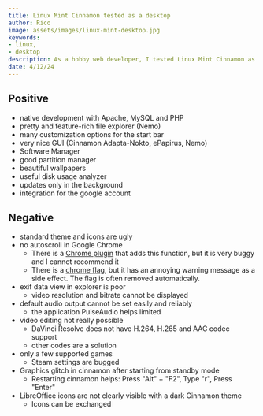 ```yaml
---
title: Linux Mint Cinnamon tested as a desktop
author: Rico
image: assets/images/linux-mint-desktop.jpg
keywords: 
- linux, 
- desktop
description: As a hobby web developer, I tested Linux Mint Cinnamon as a desktop. Here I list my positive experiences and problems.
date: 4/12/24
---
```


## Positive

- native development with Apache, MySQL and PHP
- pretty and feature-rich file explorer (Nemo)
- many customization options for the start bar
- very nice GUI (Cinnamon Adapta-Nokto, ePapirus, Nemo)
- Software Manager
- good partition manager
- beautiful wallpapers
- useful disk usage analyzer
- updates only in the background
- integration for the google account

## Negative

- standard theme and icons are ugly
- no autoscroll in Google Chrome
    - There is a [Chrome plugin](https://chromewebstore.google.com/detail/autoscroll/occjjkgifpmdgodlplnacmkejpdionan?hl=de) that adds this function, but it is very buggy and I cannot recommend it
    - There is a [chrome flag](https://medium.com/@1nikolas/linux-enable-middle-mouse-button-scrolling-on-chrome-ium-and-electron-apps-discord-etc-ab2d0a213505), but it has an annoying warning message as a side effect. The flag is often removed automatically.
- exif data view in explorer is poor
    - video resolution and bitrate cannot be displayed
- default audio output cannot be set easily and reliably
    - the application PulseAudio helps limited
- video editing not really possible
    - DaVinci Resolve does not have H.264, H.265 and AAC codec support
    - other codes are a solution
- only a few supported games
    - Steam settings are bugged
- Graphics glitch in cinnamon after starting from standby mode
    - Restarting cinnamon helps: Press "Alt" + "F2", Type "r", Press "Enter"
- LibreOffice icons are not clearly visible with a dark Cinnamon theme
    - Icons can be exchanged

